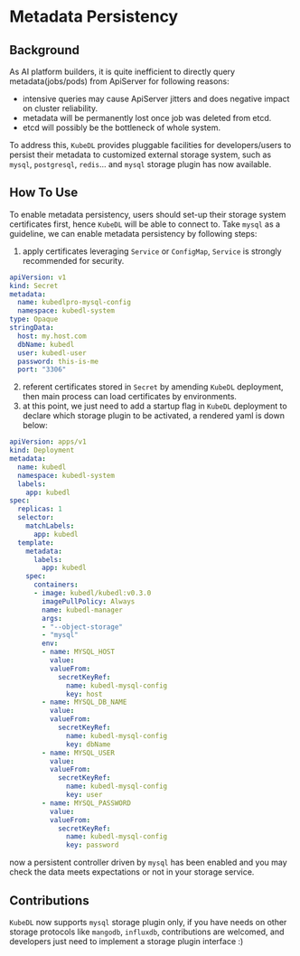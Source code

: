 # Metadata Persistency

## Background

As AI platform builders, it is quite inefficient to directly query metadata(jobs/pods) from ApiServer for following reasons:

- intensive queries may cause ApiServer jitters and does negative impact on cluster reliability.
- metadata will be permanently lost once job was deleted from etcd.
- etcd will possibly be the bottleneck of whole system.

To address this, `KubeDL` provides pluggable facilities for developers/users to persist their metadata to customized external storage system, 
such as `mysql`, `postgresql`, `redis`... and `mysql` storage plugin has now available.

## How To Use

To enable metadata persistency, users should set-up their storage system certificates first, hence `KubeDL` will be able to connect to.
Take `mysql` as a guideline, we can enable metadata persistency by following steps:

1. apply certificates leveraging `Service` or `ConfigMap`, `Service` is strongly recommended for security.

```yaml
apiVersion: v1
kind: Secret
metadata:
  name: kubedlpro-mysql-config
  namespace: kubedl-system
type: Opaque
stringData:
  host: my.host.com
  dbName: kubedl
  user: kubedl-user
  password: this-is-me
  port: "3306"
```

2. referent certificates stored in `Secret` by amending `KubeDL` deployment, then main process can load certificates by environments.
3. at this point, we just need to add a startup flag in `KubeDL` deployment to declare which storage plugin to be activated, a rendered yaml is down below: 

```yaml
apiVersion: apps/v1
kind: Deployment
metadata:
  name: kubedl
  namespace: kubedl-system
  labels:
    app: kubedl
spec:
  replicas: 1
  selector:
    matchLabels:
      app: kubedl
  template:
    metadata:
      labels:
        app: kubedl
    spec:
      containers:
      - image: kubedl/kubedl:v0.3.0
        imagePullPolicy: Always
        name: kubedl-manager
        args:
        - "--object-storage"
        - "mysql"
        env:
        - name: MYSQL_HOST
          value:
          valueFrom:
            secretKeyRef:
              name: kubedl-mysql-config
              key: host
        - name: MYSQL_DB_NAME
          value:
          valueFrom:
            secretKeyRef:
              name: kubedl-mysql-config
              key: dbName
        - name: MYSQL_USER
          value:
          valueFrom:
            secretKeyRef:
              name: kubedl-mysql-config
              key: user
        - name: MYSQL_PASSWORD
          value:
          valueFrom:
            secretKeyRef:
              name: kubedl-mysql-config
              key: password
```

now a persistent controller driven by `mysql` has been enabled and you may check the data meets expectations or not in your storage service.

## Contributions

`KubeDL` now supports `mysql` storage plugin only, if you have needs on other storage protocols like `mangodb`, `influxdb`, 
contributions are welcomed, and developers just need to implement a storage plugin interface :)